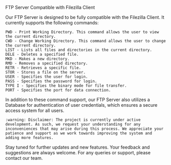 FTP Server Compatible with Filezilla Client

Our FTP Server is designed to be fully compatible with the Filezilla Client. It currently supports the following commands:

    PWD - Print Working Directory. This command allows the user to view the current directory.
    CWD - Change Working Directory. This command allows the user to change the current directory.
    LIST - Lists all files and directories in the current directory.
    DELE - Deletes a specified file.
    MKD - Makes a new directory.
    RMD - Removes a specified directory.
    RETR - Retrieves a specific file.
    STOR - Stores a file on the server.
    USER - Specifies the user for login.
    PASS - Specifies the password for login.
    TYPE I - Specifies the binary mode for file transfer.
    PORT - Specifies the port for data connection.

In addition to these command support, our FTP Server also utilizes a Database for authentication of user credentials, which ensures a secure access system for all users.

    :warning: Disclaimer: The project is currently under active development. As such, we request your understanding for any inconveniences that may arise during this process. We appreciate your patience and support as we work towards improving the system and adding more features.

Stay tuned for further updates and new features. Your feedback and suggestions are always welcome. For any queries or support, please contact our team.